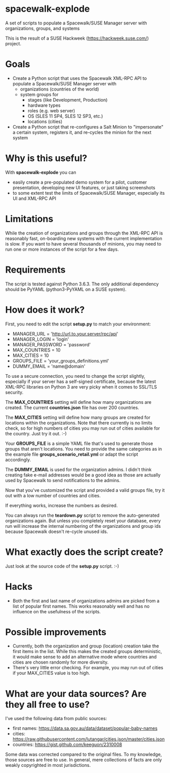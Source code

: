# spacewalk-explode
A set of scripts to populate a Spacewalk/SUSE Manager server with organizations, groups, and systems

This is the result of a SUSE Hackweek (https://hackweek.suse.com/) project.

# Goals
* Create a Python script that uses the Spacewalk XML-RPC API to populate a Spacewalk/SUSE Manager server with
  + organizations (countries of the world)
  + system groups for
    - stages (like Development, Production)
    - hardware types
    - roles (e.g. web server)
    - OS (SLES 11 SP4, SLES 12 SP3, etc.)
    - locations (cities)
* Create a Python script that re-configures a Salt Minion to "impersonate" a certain system, registers it, and re-cycles the minion for the next system

# Why is this useful?
With **spacewalk-explode** you can
* easily create a pre-populated demo system for a pilot, customer presentation, developing new UI features, or just taking screenshots
* to some extent test the limits of Spacewalk/SUSE Manager, especially its UI and XML-RPC API

# Limitations
While the creation of organizations and groups through the XML-RPC API is reasonably fast, on-boarding new systems with the current implementation is slow. If you want to have several thousands of minions, you may need to run one or more instances of the script for a few days.
  
# Requirements
The script is tested against Python 3.6.3. The only additional dependency should be PyYAML (python3-PyYAML on a SUSE system).

# How does it work?

First, you need to edit the script **setup.py** to match your environment:

* MANAGER_URL = 'http://url.to.your.server/rpc/api'
* MANAGER_LOGIN = 'login'
* MANAGER_PASSWORD = 'password'
* MAX_COUNTRIES = 10
* MAX_CITIES = 10
* GROUPS_FILE = 'your_groups_definitions.yml'
* DUMMY_EMAIL = 'name@domain'

To use a secure connection, you need to change the script slightly, especially if your server has a self-signed certificate, because the latest XML-RPC libraries on Python 3 are very picky when it comes to SSL/TLS security.

The **MAX_COUNTRIES** setting will define how many organizations are created. The current **countries.json** file has over 200 countries.

The **MAX_CITIES** setting will define how many groups are created for locations within the organizations. Note that there currently is no limits check, so for high numbers of cities you may run out of cities available for the country. Just try it out. :-)

Your **GROUPS_FILE** is a simple YAML file that's used to generate those groups that aren't locations. You need to provide the same categories as in the example file **groups_scenario_retail.yml** or adapt the script accordingly.

The **DUMMY_EMAIL** is used for the organization admins. I didn't think creating fake e-mail addresses would be a good idea as those are actually used by Spacewalk to send notifications to the admins.

Now that you've customized the script and provided a valid groups file, try it out with a low number of countries and cities.

If everything works, increase the numbers as desired.

You can always run the **teardown.py** script to remove the auto-generated organizations again. But unless you completely reset your database, every run will increase the internal numbering of the organizations and group ids because Spacewalk doesn't re-cycle unused ids.

# What exactly does the script create?
Just look at the source code of the **setup.py** script. :-)

# Hacks
* Both the first and last name of organizations admins are picked from a list of popular first names. This works reasonably well and has no influence on the usefulness of the scripts.

# Possible improvements
* Currently, both the organization and group (location) creation take the first items in the list. While this makes the created groups deterministic, it would make sense to add an alternative mode where countries and cities are chosen randomly for more diversity.
* There's very little error checking. For example, you may run out of cities if your MAX_CITIES value is too high.

# What are your data sources? Are they all free to use?
I've used the following data from public sources:
* first names: https://data.sa.gov.au/data/dataset/popular-baby-names
* cities: https://raw.githubusercontent.com/lutangar/cities.json/master/cities.json
* countries: https://gist.github.com/keeguon/2310008

Some data was corrected compared to the original files. To my knowledge, those sources are free to use. In general, mere collections of facts are only weakly copyrighted in most jurisdictions.

